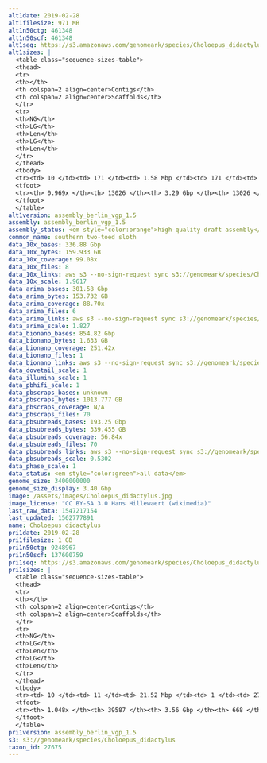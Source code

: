 ```yaml
---
alt1date: 2019-02-28
alt1filesize: 971 MB
alt1n50ctg: 461348
alt1n50scf: 461348
alt1seq: https://s3.amazonaws.com/genomeark/species/Choloepus_didactylus/mChoDid1/assembly_berlin_vgp_1.5/mChoDid1.alt.asm.20190228.fasta.gz
alt1sizes: |
  <table class="sequence-sizes-table">
  <thead>
  <tr>
  <th></th>
  <th colspan=2 align=center>Contigs</th>
  <th colspan=2 align=center>Scaffolds</th>
  </tr>
  <tr>
  <th>NG</th>
  <th>LG</th>
  <th>Len</th>
  <th>LG</th>
  <th>Len</th>
  </tr>
  </thead>
  <tbody>
  <tr><td> 10 </td><td> 171 </td><td> 1.58 Mbp </td><td> 171 </td><td> 1.58 Mbp </td></tr>  <tr><td> 20 </td><td> 430 </td><td> 1.13 Mbp </td><td> 430 </td><td> 1.13 Mbp </td></tr>  <tr><td> 30 </td><td> 779 </td><td> 0.86 Mbp </td><td> 779 </td><td> 0.86 Mbp </td></tr>  <tr><td> 40 </td><td> 1243 </td><td> 0.63 Mbp </td><td> 1243 </td><td> 0.63 Mbp </td></tr>  <tr style="background-color:#cccccc;"><td> 50 </td><td> 1873 </td><td> 0.46 Mbp </td><td> 1873 </td><td> 0.46 Mbp </td></tr>  <tr><td> 60 </td><td> 2763 </td><td> 0.31 Mbp </td><td> 2763 </td><td> 0.31 Mbp </td></tr>  <tr><td> 70 </td><td> 4081 </td><td> 0.22 Mbp </td><td> 4081 </td><td> 0.22 Mbp </td></tr>  <tr><td> 80 </td><td> 5972 </td><td> 0.15 Mbp </td><td> 5972 </td><td> 0.15 Mbp </td></tr>  <tr><td> 90 </td><td> 8786 </td><td> 95.77 Kbp </td><td> 8786 </td><td> 95.77 Kbp </td></tr>  <tr><td> 100 </td><td> - </td><td> - </td><td> - </td><td> - </td></tr>  </tbody>
  <tfoot>
  <tr><th> 0.969x </th><th> 13026 </th><th> 3.29 Gbp </th><th> 13026 </th><th> 3.29 Gbp </th></tr>
  </tfoot>
  </table>
alt1version: assembly_berlin_vgp_1.5
assembly: assembly_berlin_vgp_1.5
assembly_status: <em style="color:orange">high-quality draft assembly</em>
common_name: southern two-toed sloth
data_10x_bases: 336.88 Gbp
data_10x_bytes: 159.933 GB
data_10x_coverage: 99.08x
data_10x_files: 8
data_10x_links: aws s3 --no-sign-request sync s3://genomeark/species/Choloepus_didactylus/mChoDid1/genomic_data/10x/ .<br>
data_10x_scale: 1.9617
data_arima_bases: 301.58 Gbp
data_arima_bytes: 153.732 GB
data_arima_coverage: 88.70x
data_arima_files: 6
data_arima_links: aws s3 --no-sign-request sync s3://genomeark/species/Choloepus_didactylus/mChoDid1/genomic_data/arima/ .<br>
data_arima_scale: 1.827
data_bionano_bases: 854.82 Gbp
data_bionano_bytes: 1.633 GB
data_bionano_coverage: 251.42x
data_bionano_files: 1
data_bionano_links: aws s3 --no-sign-request sync s3://genomeark/species/Choloepus_didactylus/mChoDid1/genomic_data/bionano/ .<br>
data_dovetail_scale: 1
data_illumina_scale: 1
data_pbhifi_scale: 1
data_pbscraps_bases: unknown
data_pbscraps_bytes: 1013.777 GB
data_pbscraps_coverage: N/A
data_pbscraps_files: 70
data_pbsubreads_bases: 193.25 Gbp
data_pbsubreads_bytes: 339.455 GB
data_pbsubreads_coverage: 56.84x
data_pbsubreads_files: 70
data_pbsubreads_links: aws s3 --no-sign-request sync s3://genomeark/species/Choloepus_didactylus/mChoDid1/genomic_data/pacbio/ . --exclude "*scraps.bam* --exclude "*ccs.bam*"<br>
data_pbsubreads_scale: 0.5302
data_phase_scale: 1
data_status: <em style="color:green">all data</em>
genome_size: 3400000000
genome_size_display: 3.40 Gbp
image: /assets/images/Choloepus_didactylus.jpg
image_license: "CC BY-SA 3.0 Hans Hillewaert (wikimedia)"
last_raw_data: 1547217154
last_updated: 1562777891
name: Choloepus didactylus
pri1date: 2019-02-28
pri1filesize: 1 GB
pri1n50ctg: 9248967
pri1n50scf: 137600759
pri1seq: https://s3.amazonaws.com/genomeark/species/Choloepus_didactylus/mChoDid1/assembly_berlin_vgp_1.5/mChoDid1.pri.asm.20190228.fasta.gz
pri1sizes: |
  <table class="sequence-sizes-table">
  <thead>
  <tr>
  <th></th>
  <th colspan=2 align=center>Contigs</th>
  <th colspan=2 align=center>Scaffolds</th>
  </tr>
  <tr>
  <th>NG</th>
  <th>LG</th>
  <th>Len</th>
  <th>LG</th>
  <th>Len</th>
  </tr>
  </thead>
  <tbody>
  <tr><td> 10 </td><td> 11 </td><td> 21.52 Mbp </td><td> 1 </td><td> 277.24 Mbp </td></tr>  <tr><td> 20 </td><td> 29 </td><td> 17.92 Mbp </td><td> 2 </td><td> 239.61 Mbp </td></tr>  <tr><td> 30 </td><td> 50 </td><td> 13.94 Mbp </td><td> 4 </td><td> 174.75 Mbp </td></tr>  <tr><td> 40 </td><td> 77 </td><td> 11.49 Mbp </td><td> 6 </td><td> 148.84 Mbp </td></tr>  <tr style="background-color:#cccccc;"><td> 50 </td><td> 111 </td><td style="background-color:#88ff88;"> 9.25 Mbp </td><td> 8 </td><td style="background-color:#88ff88;"> 137.60 Mbp </td></tr>  <tr><td> 60 </td><td> 153 </td><td> 6.96 Mbp </td><td> 11 </td><td> 102.43 Mbp </td></tr>  <tr><td> 70 </td><td> 214 </td><td> 4.63 Mbp </td><td> 15 </td><td> 82.90 Mbp </td></tr>  <tr><td> 80 </td><td> 311 </td><td> 2.75 Mbp </td><td> 19 </td><td> 69.89 Mbp </td></tr>  <tr><td> 90 </td><td> 490 </td><td> 1.29 Mbp </td><td> 26 </td><td> 35.41 Mbp </td></tr>  <tr><td> 100 </td><td> 1038 </td><td> 0.29 Mbp </td><td> 42 </td><td> 12.66 Mbp </td></tr>  </tbody>
  <tfoot>
  <tr><th> 1.048x </th><th> 39587 </th><th> 3.56 Gbp </th><th> 668 </th><th> 3.79 Gbp </th></tr>
  </tfoot>
  </table>
pri1version: assembly_berlin_vgp_1.5
s3: s3://genomeark/species/Choloepus_didactylus
taxon_id: 27675
---
```


